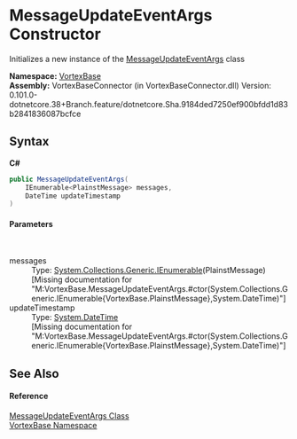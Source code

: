 # MessageUpdateEventArgs Constructor 
 

Initializes a new instance of the <a href="T_VortexBase_MessageUpdateEventArgs.md">MessageUpdateEventArgs</a> class

**Namespace:**&nbsp;<a href="N_VortexBase.md">VortexBase</a><br />**Assembly:**&nbsp;VortexBaseConnector (in VortexBaseConnector.dll) Version: 0.101.0-dotnetcore.38+Branch.feature/dotnetcore.Sha.9184ded7250ef900bfdd1d83b2841836087bcfce

## Syntax

**C#**<br />
``` C#
public MessageUpdateEventArgs(
	IEnumerable<PlainstMessage> messages,
	DateTime updateTimestamp
)
```


#### Parameters
&nbsp;<dl><dt>messages</dt><dd>Type: <a href="https://docs.microsoft.com/dotnet/api/system.collections.generic.ienumerable-1" target="_blank">System.Collections.Generic.IEnumerable</a>(PlainstMessage)<br />\[Missing <param name="messages"/> documentation for "M:VortexBase.MessageUpdateEventArgs.#ctor(System.Collections.Generic.IEnumerable{VortexBase.PlainstMessage},System.DateTime)"\]</dd><dt>updateTimestamp</dt><dd>Type: <a href="https://docs.microsoft.com/dotnet/api/system.datetime" target="_blank">System.DateTime</a><br />\[Missing <param name="updateTimestamp"/> documentation for "M:VortexBase.MessageUpdateEventArgs.#ctor(System.Collections.Generic.IEnumerable{VortexBase.PlainstMessage},System.DateTime)"\]</dd></dl>

## See Also


#### Reference
<a href="T_VortexBase_MessageUpdateEventArgs.md">MessageUpdateEventArgs Class</a><br /><a href="N_VortexBase.md">VortexBase Namespace</a><br />